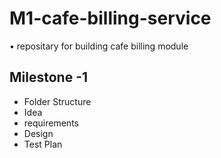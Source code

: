 # M1-cafe-billing-service
• repositary for building cafe billing module 


## Milestone -1
* Folder Structure
* Idea
* requirements
* Design
* Test Plan



